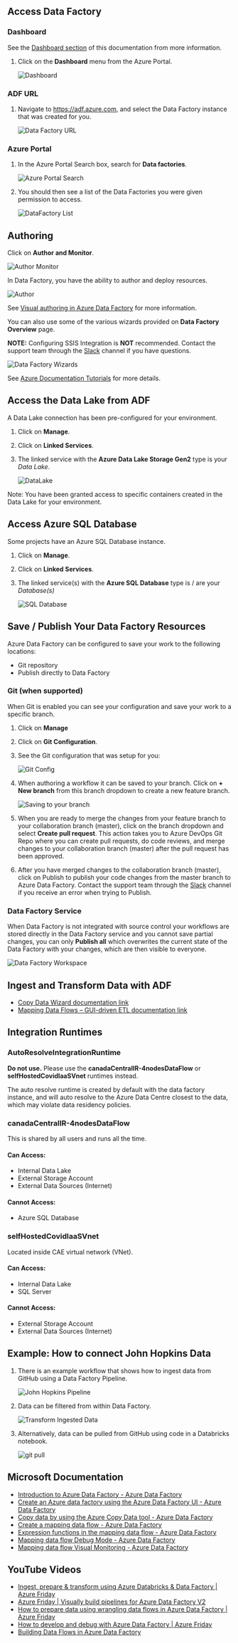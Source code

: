 ## Access Data Factory
### Dashboard

See the [Dashboard section](Dashboards.md) of this documentation from more information. 

1. Click on the **Dashboard** menu from the Azure Portal.

    ![Dashboard](images/DataFactoryDashboard.png)  

### ADF URL

1. Navigate to https://adf.azure.com, and select the Data Factory instance that was created for you.  

    ![Data Factory URL](images/DataFactorySelect.png) 

### Azure Portal
1. In the Azure Portal Search box, search for **Data factories**.  

    ![Azure Portal Search](images/DataFactoryPortalSearch.png)  

2. You should then see a list of the Data Factories you were given permission to access.  

    ![DataFactory List](images/DataFactoryPortalList.png)    

## Authoring
Click on **Author and Monitor**.  

![Author Monitor](images/DataFactoryAuthorMonitor.png)  

In Data Factory, you have the ability to author and deploy resources.     

![Author](images/DataFactoryAuthor.png)  

See [Visual authoring in Azure Data Factory](https://docs.microsoft.com/en-us/azure/data-factory/author-visually) for more information.  

You can also use some of the various wizards provided on **Data Factory Overview** page.

**NOTE:** Configuring SSIS Integration is **NOT** recommended. Contact the support team through the [Slack](https://cae-eac.slack.com) channel if you have questions.

![Data Factory Wizards](images/DataFactoryWizards.png)  

See [Azure Documentation Tutorials](https://docs.microsoft.com/en-us/azure/data-factory/introduction) for more details.  

## Access the Data Lake from ADF
A Data Lake connection has been pre-configured for your environment.   

1. Click on **Manage**.  

2. Click on **Linked Services**.  

3. The linked service with the **Azure Data Lake Storage Gen2** type is your _Data Lake_.  

    ![DataLake](images/DataFactoryDataLake.png)  

Note: You have been granted access to specific containers created in the Data Lake for your environment.

## Access Azure SQL Database
Some projects have an Azure SQL Database instance.  

1. Click on **Manage**.  

2. Click on **Linked Services**.  

3. The linked service(s) with the **Azure SQL Database** type is / are your _Database(s)_  

    ![SQL Database](images/DataFactorySQLDatabase2.png)

## Save / Publish Your Data Factory Resources
Azure Data Factory can be configured to save your work to the following locations:  
- Git repository 
- Publish directly to Data Factory

### Git (when supported)
When Git is enabled you can see your configuration and save your work to a specific branch.  

1. Click on **Manage**  

2. Click on **Git Configuration**.  

3. See the Git configuration that was setup for you:   

    ![Git Config](images/DataFactoryAzureGit.png)  

4. When authoring a workflow it can be saved to your branch. Click on **+ New branch** from this branch dropdown to create a new feature branch.   

    ![Saving to your branch](images/DataFactorySaveBranch.png)  

5. When you are ready to merge the changes from your feature branch to your collaboration branch (master), click on the branch dropdown and select **Create pull request**. This action takes you to Azure DevOps Git Repo where you can create pull requests, do code reviews, and merge changes to your collaboration branch (master) after the pull request has been approved.  

6. After you have merged changes to the collaboration branch (master), click on Publish to publish your code changes from the master branch to Azure Data Factory. Contact the support team through the [Slack](https://cae-eac.slack.com) channel if you receive an error when trying to Publish.  

### Data Factory Service
When Data Factory is not integrated with source control your workflows are stored directly in the Data Factory service and you cannot save partial changes, you can only **Publish all** which overwrites the current state of the Data Factory with your changes, which are then visible to everyone.    

![Data Factory Workspace](images/DataFactorySaveNoGit.png)

## Ingest and Transform Data with ADF 
- [Copy Data Wizard documentation link](https://docs.microsoft.com/en-us/azure/data-factory/quickstart-create-data-factory-copy-data-tool#start-the-copy-data-tool) 
- [Mapping Data Flows – GUI-driven ETL documentation link](https://docs.microsoft.com/en-us/azure/data-factory/tutorial-data-flow#create-a-pipeline-with-a-data-flow-activity )

## Integration Runtimes
### AutoResolveIntegrationRuntime
**Do not use.** Please use the **canadaCentralIR-4nodesDataFlow** or **selfHostedCovidIaaSVnet** runtimes instead.

The auto resolve runtime is created by default with the data factory instance, and will auto resolve to the Azure Data Centre closest to the data, which may violate data residency policies.
### canadaCentralIR-4nodesDataFlow 
This is shared by all users and runs all the time.
#### Can Access:
* Internal Data Lake 
* External Storage Account
* External Data Sources (Internet)
#### Cannot Access:
* Azure SQL Database
### selfHostedCovidIaaSVnet 
Located inside CAE virtual network (VNet). 
#### Can Access:
* Internal Data Lake
* SQL Server
#### Cannot Access:
* External Storage Account
* External Data Sources (Internet)

## Example: How to connect John Hopkins Data

1. There is an example workflow that shows how to ingest data from GitHub using a Data Factory Pipeline.  

    ![John Hopkins Pipeline](images/DataFactoryJohnhopkinspipeline.png)  

2. Data can be filtered from within Data Factory.  

    ![Transform Ingested Data](images/transformData.png)

3. Alternatively, data can be pulled from GitHub using code in a Databricks notebook.  

    ![git pull](images/DataFactoryGitPull.png)

## Microsoft Documentation
- [Introduction to Azure Data Factory - Azure Data Factory](https://docs.microsoft.com/en-us/azure/data-factory/introduction)  
- [Create an Azure data factory using the Azure Data Factory UI - Azure Data Factory ](https://docs.microsoft.com/en-us/azure/data-factory/quickstart-create-data-factory-portal)  
- [Copy data by using the Azure Copy Data tool - Azure Data Factory](https://docs.microsoft.com/en-us/azure/data-factory/quickstart-create-data-factory-copy-data-tool)  
- [Create a mapping data flow - Azure Data Factory](https://docs.microsoft.com/en-us/azure/data-factory/data-flow-create)  
- [Expression functions in the mapping data flow - Azure Data Factory](https://docs.microsoft.com/en-us/azure/data-factory/data-flow-expression-functions)  
- [Mapping data flow Debug Mode - Azure Data Factory](https://docs.microsoft.com/en-us/azure/data-factory/concepts-data-flow-debug-mode)  
- [Mapping data flow Visual Monitoring - Azure Data Factory](https://docs.microsoft.com/en-us/azure/data-factory/concepts-data-flow-monitoring)  

## YouTube Videos
- [Ingest, prepare & transform using Azure Databricks & Data Factory | Azure Friday](https://www.youtube.com/watch?v=CZQOxPY7UuA)  
- [Azure Friday | Visually build pipelines for Azure Data Factory V2](https://www.youtube.com/watch?v=uS8xyqHql5I&t=4s)  
- [How to prepare data using wrangling data flows in Azure Data Factory | Azure Friday](https://www.youtube.com/watch?v=LKenBZYZaLA)  
- [How to develop and debug with Azure Data Factory | Azure Friday](https://www.youtube.com/watch?v=9tg5Rsoi5ic)  
- [Building Data Flows in Azure Data Factory](https://www.youtube.com/watch?v=kcsRrWT0hjU)
